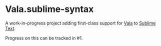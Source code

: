 # Vala.sublime-syntax

A work-in-progress project adding first-class support for [Vala][vala] to [Sublime Text][st3].

Progress on this can be tracked in #1.

[st3]: https://www.sublimetext.com/
[vala]: https://wiki.gnome.org/Projects/Vala
